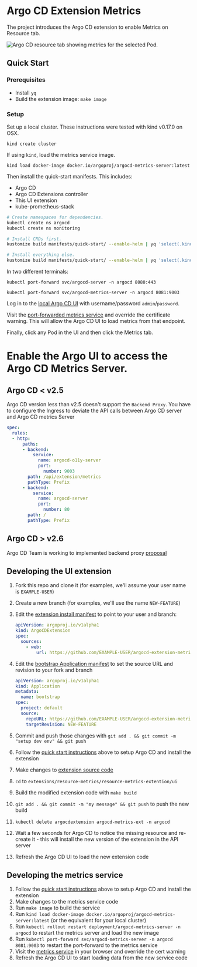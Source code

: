 # Argo CD Extension Metrics

The project introduces the Argo CD extension to enable Metrics on Resource tab.

![Argo CD resource tab showing metrics for the selected Pod.](./docs/images/screenshot.png)

## Quick Start

### Prerequisites

* Install `yq`
* Build the extension image: `make image`

### Setup

Set up a local cluster. These instructions were tested with kind v0.17.0 on OSX.

```shell
kind create cluster
```

If using `kind`, load the metrics service image.

```shell
kind load docker-image docker.io/argoproj/argocd-metrics-server:latest
```

Then install the quick-start manifests. This includes:
* Argo CD
* Argo CD Extensions controller
* This UI extension
* kube-prometheus-stack

```sh
# Create namespaces for dependencies.
kubectl create ns argocd
kubectl create ns monitoring

# Install CRDs first.
kustomize build manifests/quick-start/ --enable-helm | yq 'select(.kind == "CustomResourceDefinition")' | kubectl apply --server-side -f -

# Install everything else.
kustomize build manifests/quick-start/ --enable-helm | yq 'select(.kind != "CustomResourceDefinition")' | kubectl apply --server-side -f -
```

In two different terminals:

```shell
kubectl port-forward svc/argocd-server -n argocd 8080:443
```

```shell
kubectl port-forward svc/argocd-metrics-server -n argocd 8081:9003
```

Log in to the [local Argo CD UI](https://localhost:8080/applications/argocd/bootstrap?view=tree&resource=) with username/password `admin`/`password`.

Visit the [port-forwarded metrics service](https://localhost:8081/api/extension/metrics/applications/test/groupkinds/pod/dashboards) and override the certificate warning.
This will allow the Argo CD UI to load metrics from that endpoint.

Finally, click any Pod in the UI and then click the Metrics tab.

# Enable the Argo UI to access the Argo CD Metrics Server.

## Argo CD < v2.5

Argo CD version less than v2.5 doesn't support the `Backend Proxy`. You have to configure the Ingress to deviate the API calls between Argo CD server and Argo CD metrics Server
```yaml
spec:
  rules:
  - http:
      paths:
      - backend:
          service:
            name: argocd-o11y-server
            port:
              number: 9003
        path: /api/extension/metrics
        pathType: Prefix
      - backend:
          service:
            name: argocd-server
            port:
              number: 80
        path: /
        pathType: Prefix
```

## Argo CD > v2.6

Argo CD Team is working to implemented backend proxy [proposal](https://github.com/argoproj/argo-cd/blob/master/docs/proposals/proxy-extensions.md)

## Developing the UI extension

1. Fork this repo and clone it (for examples, we'll assume your user name is `EXAMPLE-USER`)
2. Create a new branch (for examples, we'll use the name `NEW-FEATURE`)
3. Edit the [extension install manifest](manifests/extension/extension.yaml) to point to your user and branch:

    ```yaml
    apiVersion: argoproj.io/v1alpha1
    kind: ArgoCDExtension
    spec:
      sources:
        - web:
            url: https://github.com/EXAMPLE-USER/argocd-extension-metrics/raw/NEW-FEATURE/extensions/resource-metrics/resource-metrics-extention/ui/dist/extension.tar
    ```
4. Edit the [bootstrap Application manifest](manifests/quick-start/argo-cd/bootstrap.yaml) to set the source URL and revision to your fork and branch

    ```yaml
    apiVersion: argoproj.io/v1alpha1
    kind: Application
    metadata:
      name: bootstrap
    spec:
      project: default
      source:
        repoURL: https://github.com/EXAMPLE-USER/argocd-extension-metrics
        targetRevision: NEW-FEATURE
    ```
5. Commit and push those changes with `git add . && git commit -m "setup dev env" && git push`
6. Follow the [quick start instructions](#quick-start) above to setup Argo CD and install the extension
7. Make changes to [extension source code](extensions/resource-metrics/resource-metrics-extention/ui)
8. `cd` to `extensions/resource-metrics/resource-metrics-extention/ui`
9. Build the modified extension code with `make build`
10. `git add . && git commit -m "my message" && git push` to push the new build
11. `kubectl delete argocdextension argocd-metrics-ext -n argocd`
12. Wait a few seconds for Argo CD to notice the missing resource and re-create it - this will install the new version of
    the extension in the API server
13. Refresh the Argo CD UI to load the new extension code

## Developing the metrics service

1. Follow the [quick start instructions](#quick-start) above to setup Argo CD and install the extension
2. Make changes to the metrics service code
3. Run `make image` to build the service
4. Run `kind load docker-image docker.io/argoproj/argocd-metrics-server:latest` (or the equivalent for your local cluster)
5. Run `kubectl rollout restart deployment/argocd-metrics-server -n argocd` to restart the metrics server and load the new image
6. Run `kubectl port-forward svc/argocd-metrics-server -n argocd 8081:9003` to restart the port-forward to the metrics service
7. Visit the [metrics service](https://localhost:8081/api/extension/metrics/applications/test/groupkinds/pod/dashboards) in your browser and override the cert warning
8. Refresh the Argo CD UI to start loading data from the new service code
